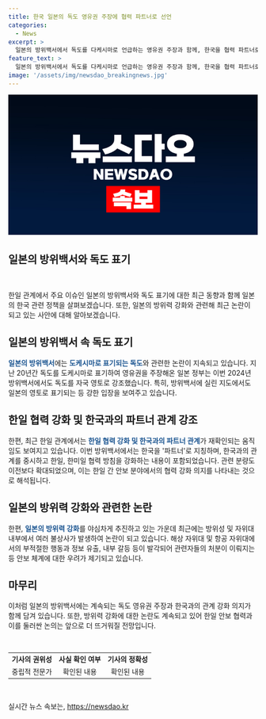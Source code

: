 ```yaml
---
title: 한국 일본의 독도 영유권 주장에 협력 파트너로 선언
categories:
  - News
excerpt: >
  일본의 방위백서에서 독도를 다케시마로 언급하는 영유권 주장과 함께, 한국을 협력 파트너로 강조하여 한일 관계 개선을 확인했다. 한일, 한미일 협력을 강화하며 북한의 미사일 데이터 공유 등 안보 협력 방침을 강조했고, 동시에 일본의 방위력 강화를 둘러싼 불상사들이 논란을 일으키고 있다. 일본 해상·항공 자위대의 부적절한 행동으로 218명에 대한 처분이 확정되는 등 조사가 진행 중이다.
feature_text: >
  일본의 방위백서에서 독도를 다케시마로 언급하는 영유권 주장과 함께, 한국을 협력 파트너로 강조하여 한일 관계 개선을 확인했다. 한일, 한미일 협력을 강화하며 북한의 미사일 데이터 공유 등 안보 협력 방침을 강조했고, 동시에 일본의 방위력 강화를 둘러싼 불상사들이 논란을 일으키고 있다. 일본 해상·항공 자위대의 부적절한 행동으로 218명에 대한 처분이 확정되는 등 조사가 진행 중이다.
image: '/assets/img/newsdao_breakingnews.jpg'
---
```


<p><img src="/assets/img/newsdao_breakingnews.jpg" alt="koreaapp 속보" /></p>

<h2 data-ke-size="size36">일본의 방위백서와 독도 표기</h2>

<p data-ke-size="size16">&nbsp;</p>

<p data-ke-size="size16">한일 관계에서 주요 이슈인 일본의 방위백서와 독도 표기에 대한 최근 동향과 함께 일본의 한국 관련 정책을 살펴보겠습니다. 또한, 일본의 방위력 강화와 관련해 최근 논란이 되고 있는 사안에 대해 알아보겠습니다.</p>

<h2 data-ke-size="size26">일본의 방위백서 속 독도 표기</h2>

<p data-ke-size="size16"><b><span style="color: #1a5490;">일본의 방위백서</span></b>에는 <b><span style="color: #1a5490;">도케시마로 표기되는 독도</span></b>와 관련한 논란이 지속되고 있습니다. 지난 20년간 독도를 도케시마로 표기하여 영유권을 주장해온 일본 정부는 이번 2024년 방위백서에서도 독도를 자국 영토로 강조했습니다. 특히, 방위백서에 실린 지도에서도 일본의 영토로 표기되는 등 강한 입장을 보여주고 있습니다.</p>

<h2 data-ke-size="size26">한일 협력 강화 및 한국과의 파트너 관계 강조</h2>

<p data-ke-size="size16">한편, 최근 한일 관계에서는 <b><span style="color: #1a5490;">한일 협력 강화 및 한국과의 파트너 관계</span></b>가 재확인되는 움직임도 보여지고 있습니다. 이번 방위백서에서는 한국을 '파트너'로 지칭하며, 한국과의 관계를 중시하고 한일, 한미일 협력 방침을 강화하는 내용이 포함되었습니다. 관련 분량도 이전보다 확대되었으며, 이는 한일 간 안보 분야에서의 협력 강화 의지를 나타내는 것으로 해석됩니다.</p>

<h2 data-ke-size="size26">일본의 방위력 강화와 관련한 논란</h2>

<p data-ke-size="size16">한편, <b><span style="color: #1a5490;">일본의 방위력 강화</span></b>를 야심차게 추진하고 있는 가운데 최근에는 방위성 및 자위대 내부에서 여러 불상사가 발생하여 논란이 되고 있습니다. 해상 자위대 및 항공 자위대에서의 부적절한 행동과 정보 유출, 내부 갈등 등이 발각되어 관련자들의 처분이 이뤄지는 등 안보 체계에 대한 우려가 제기되고 있습니다.</p>

<h2 data-ke-size="size26">마무리</h2>

<p data-ke-size="size16">이처럼 일본의 방위백서에는 계속되는 독도 영유권 주장과 한국과의 관계 강화 의지가 함께 담겨 있습니다. 또한, 방위력 강화에 대한 논란도 계속되고 있어 한일 안보 협력과 이를 둘러싼 논의는 앞으로 더 뜨거워질 전망입니다.</p>

<p data-ke-size="size16">&nbsp;</p>

<table>
    <tbody>
        <tr>
            <td style="text-align: center; height: 17px;"><b>기사의 권위성</b></td>
            <td style="text-align: center; height: 17px;"><b>사실 확인 여부</b></td>
            <td style="text-align: center; height: 17px;"><b>기사의 정확성</b></td>
        </tr>
        <tr>
            <td style="text-align: center; height: 17px;">중립적 전문가</td>
            <td style="text-align: center; height: 17px;">확인된 내용</td>
            <td style="text-align: center; height: 17px;">확인된 내용</td>
        </tr>
    </tbody>
</table>

<p data-ke-size="size16">&nbsp;</p>
실시간 뉴스 속보는, <a href="https://newsdao.kr" rel="dofollow">https://newsdao.kr</a>


